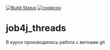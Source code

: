 [![Build Status](https://www.travis-ci.com/AlexeyEsipov/job4j_threads.svg?branch=master)](https://www.travis-ci.com/AlexeyEsipov/job4j_threads)
[![codecov](https://codecov.io/gh/AlexeyEsipov/job4j_threads/branch/master/graph/badge.svg?token=1GTNT8074I)](https://codecov.io/gh/AlexeyEsipov/job4j_threads)
# job4j_threads

В курсе производилась работа с ветками git